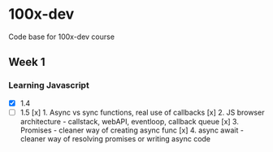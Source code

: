 # 100x-dev
Code base for 100x-dev course 

## Week 1
### Learning Javascript
- [x] 1.4  
- [ ] 1.5 
  [x] 1. Async vs sync functions, real use of callbacks
  [x] 2. JS browser architecture - callstack, webAPI, eventloop, callback queue
  [x] 3. Promises - cleaner way of creating async func
  [x] 4. async await - cleaner way of resolving promises or writing async code